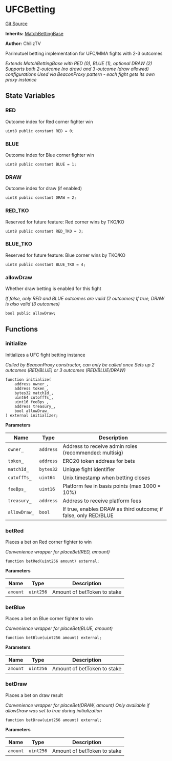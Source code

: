 # UFCBetting
[Git Source](https://github.com/ChilizTV/smart-contracts/blob/5df5cfe0612ac659a912e036eb003da070811361/src/betting/UFCBetting.sol)

**Inherits:**
[MatchBettingBase](/src/betting/MatchBettingBase.sol/abstract.MatchBettingBase.md)

**Author:**
ChilizTV

Parimutuel betting implementation for UFC/MMA fights with 2-3 outcomes

*Extends MatchBettingBase with RED (0), BLUE (1), optional DRAW (2)
Supports both 2-outcome (no draw) and 3-outcome (draw allowed) configurations
Used via BeaconProxy pattern - each fight gets its own proxy instance*


## State Variables
### RED
Outcome index for Red corner fighter win


```solidity
uint8 public constant RED = 0;
```


### BLUE
Outcome index for Blue corner fighter win


```solidity
uint8 public constant BLUE = 1;
```


### DRAW
Outcome index for draw (if enabled)


```solidity
uint8 public constant DRAW = 2;
```


### RED_TKO
Reserved for future feature: Red corner wins by TKO/KO


```solidity
uint8 public constant RED_TKO = 3;
```


### BLUE_TKO
Reserved for future feature: Blue corner wins by TKO/KO


```solidity
uint8 public constant BLUE_TKO = 4;
```


### allowDraw
Whether draw betting is enabled for this fight

*If false, only RED and BLUE outcomes are valid (2 outcomes)
If true, DRAW is also valid (3 outcomes)*


```solidity
bool public allowDraw;
```


## Functions
### initialize

Initializes a UFC fight betting instance

*Called by BeaconProxy constructor, can only be called once
Sets up 2 outcomes (RED/BLUE) or 3 outcomes (RED/BLUE/DRAW)*


```solidity
function initialize(
    address owner_,
    address token_,
    bytes32 matchId_,
    uint64 cutoffTs_,
    uint16 feeBps_,
    address treasury_,
    bool allowDraw_
) external initializer;
```
**Parameters**

|Name|Type|Description|
|----|----|-----------|
|`owner_`|`address`|Address to receive admin roles (recommended: multisig)|
|`token_`|`address`|ERC20 token address for bets|
|`matchId_`|`bytes32`|Unique fight identifier|
|`cutoffTs_`|`uint64`|Unix timestamp when betting closes|
|`feeBps_`|`uint16`|Platform fee in basis points (max 1000 = 10%)|
|`treasury_`|`address`|Address to receive platform fees|
|`allowDraw_`|`bool`|If true, enables DRAW as third outcome; if false, only RED/BLUE|


### betRed

Places a bet on Red corner fighter to win

*Convenience wrapper for placeBet(RED, amount)*


```solidity
function betRed(uint256 amount) external;
```
**Parameters**

|Name|Type|Description|
|----|----|-----------|
|`amount`|`uint256`|Amount of betToken to stake|


### betBlue

Places a bet on Blue corner fighter to win

*Convenience wrapper for placeBet(BLUE, amount)*


```solidity
function betBlue(uint256 amount) external;
```
**Parameters**

|Name|Type|Description|
|----|----|-----------|
|`amount`|`uint256`|Amount of betToken to stake|


### betDraw

Places a bet on draw result

*Convenience wrapper for placeBet(DRAW, amount)
Only available if allowDraw was set to true during initialization*


```solidity
function betDraw(uint256 amount) external;
```
**Parameters**

|Name|Type|Description|
|----|----|-----------|
|`amount`|`uint256`|Amount of betToken to stake|


